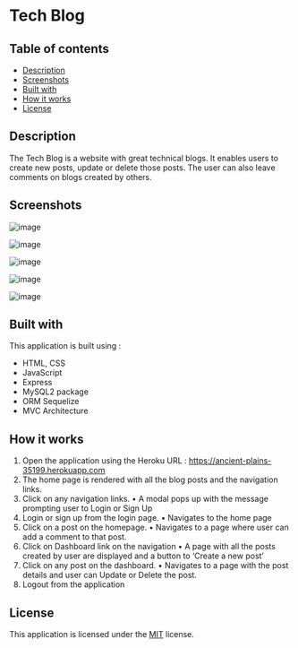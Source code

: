 # Tech Blog

## Table of contents
* [Description](#description)
* [Screenshots](#screenshots)
* [Built with](#built-with)
* [How it works](#how-it-works)
* [License](#license)

## Description
  The Tech Blog is a website with great technical blogs. It enables users to create new posts, update or delete those posts. The user can also leave comments on blogs created by others. 
  
## Screenshots

![image](https://user-images.githubusercontent.com/65467469/162597959-735dc671-c770-4a3e-895c-7ecceedfd3d6.png)


![image](https://user-images.githubusercontent.com/65467469/162597965-435be545-9737-474c-a03d-685361327d0b.png)

![image](https://user-images.githubusercontent.com/65467469/162597967-1a58b58d-6e01-4812-8ac6-f368ecaa0ace.png)


![image](https://user-images.githubusercontent.com/65467469/162597975-1be4981d-14f7-4882-b326-97eee3e4b8fe.png)


![image](https://user-images.githubusercontent.com/65467469/162597987-318a8c2a-9a7b-4123-a731-8d08a039d0c0.png)


## Built with
This application is built using :
* HTML, CSS
* JavaScript
* Express
* MySQL2 package
* ORM Sequelize 
* MVC Architecture

## How it works
1.	Open the application using the Heroku URL :
https://ancient-plains-35199.herokuapp.com
2.	The home page is rendered with all the blog posts and the navigation links.
3.	Click on any navigation links.
•	A modal pops up with the message prompting user to Login or Sign Up
4.	Login or sign up from the login page.
•	Navigates to the home page
5.	Click on a post on the homepage.
•	Navigates to a page where user can add a comment to that post.
6.	Click on Dashboard link on the navigation
•	A page with all the posts created by user are displayed and a button to ‘Create a new post’
7.	Click on any post on the dashboard.
•	Navigates to a page with the post details and user can Update or Delete the post.
8.	Logout from the application

## License
 This application is licensed under the [MIT]( https://github.com/pdhende/tech-blog/blob/main/LICENSE) license.
